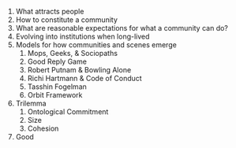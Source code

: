1. What attracts people 
2. How to constitute a community
3. What are reasonable expectations for what a community can do?
4. Evolving into institutions when long-lived
5. Models for how communities and scenes emerge 
	1. Mops, Geeks, & Sociopaths
	2. Good Reply Game
	3. Robert Putnam & Bowling Alone
	4. Richi Hartmann & Code of Conduct
	5. Tasshin Fogelman
	6. Orbit Framework
6. Trilemma
	1. Ontological Commitment
	2. Size
	3. Cohesion
7. Good 